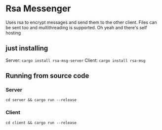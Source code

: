 # Rsa Messenger
Uses rsa to encrypt messages and send them to the other client.
Files can be sent too and multithreading is supported.
Oh yeah and there's self hosting

## just installing
Server: `cargo install rsa-msg-server`
Client: `cargo install rsa-msg`

## Running from source code
### Server
`cd server && cargo run --release`
### Client
`cd client && cargo run --release`
